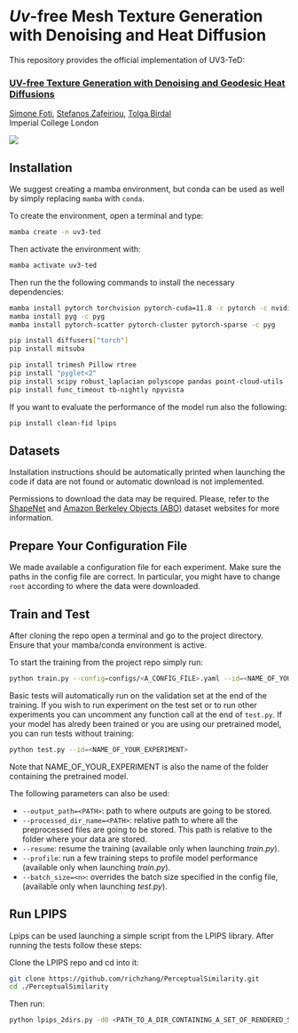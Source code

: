 # *Uv*-free Mesh Texture Generation with Denoising and Heat Diffusion

This repository provides the official implementation of UV3-TeD:

### [UV-free Texture Generation with Denoising and Geodesic Heat Diffusions](https://arxiv.org/abs/2408.16762)
[Simone Foti](https://www.simofoti.com/), [Stefanos Zafeiriou](https://scholar.google.com/citations?user=QKOH5iYAAAAJ&hl=en), [Tolga Birdal](http://tolgabirdal.github.io/)\
Imperial College London

![](https://youtu.be/003deH1D3pw)

## Installation

We suggest creating a mamba environment, but conda can be used as well by simply 
replacing `mamba` with `conda`.

To create the environment, open a terminal and type:
```bash
mamba create -n uv3-ted
```

Then activate the environment with:
```bash
mamba activate uv3-ted
```

Then run the the following commands to install the necessary dependencies:
```bash
mamba install pytorch torchvision pytorch-cuda=11.8 -c pytorch -c nvidia
mamba install pyg -c pyg
mamba install pytorch-scatter pytorch-cluster pytorch-sparse -c pyg

pip install diffusers["torch"]
pip install mitsuba

pip install trimesh Pillow rtree
pip install "pyglet<2"
pip install scipy robust_laplacian polyscope pandas point-cloud-utils
pip install func_timeout tb-nightly npyvista
```

If you want to evaluate the performance of the model run also the following:

```bash
pip install clean-fid lpips
```

## Datasets

Installation instructions should be automatically printed when launching the 
code if data are not found or automatic download is not implemented. 

Permissions to download the data may be required. Please, refer to the 
[ShapeNet](https://huggingface.co/datasets/ShapeNet/ShapeNetCore) and 
[Amazon Berkeley Objects (ABO)](https://amazon-berkeley-objects.s3.amazonaws.com/index.html#download) 
dataset websites for more information.

 
## Prepare Your Configuration File
 
We made available a configuration file for each experiment. Make sure 
the paths in the config file are correct. In particular, you might have to 
change `root` according to where the data were downloaded.
 

## Train and Test
 
After cloning the repo open a terminal and go to the project directory. 
Ensure that your mamba/conda environment is active.

To start the training from the project repo simply run:
```bash
python train.py --config=configs/<A_CONFIG_FILE>.yaml --id=<NAME_OF_YOUR_EXPERIMENT>
```

Basic tests will automatically run on the validation set at the end of the 
training. If you wish to run experiment on the test set or to run other 
experiments you can uncomment any function call 
at the end of `test.py`. If your model has alredy been trained or you are using 
our pretrained model, you can run tests without training:

```bash
python test.py --id=<NAME_OF_YOUR_EXPERIMENT>
```
Note that NAME_OF_YOUR_EXPERIMENT is also the name of the folder containing the
pretrained model.

The following parameters can also be used:
- `--output_path=<PATH>`: path to where outputs are going to be stored.
- `--processed_dir_name=<PATH>`: relative path to where all the preprocessed 
    files are going to be stored. This path is relative to the folder where your 
    data are stored. 
- `--resume`: resume the training (available only when launching *train.py*).
- `--profile`: run a few training steps to profile model performance
    (available only when launching *train.py*).
- `--batch_size=<n>`: overrides the batch size specified in the config file,
    (available only when launching *test.py*).

## Run LPIPS
Lpips can be used launching a simple script from the LPIPS library. 
After running the tests follow these steps:

Clone the LPIPS repo and cd into it:
```bash
git clone https://github.com/richzhang/PerceptualSimilarity.git
cd ./PerceptualSimilarity
```
Then run:
```bash
python lpips_2dirs.py -d0 <PATH_TO_A_DIR_CONTAINING_A_SET_OF_RENDERED_SHAPES> -d1 <PATH_TO_ANOTHER_DIR_CONTAINING_A_SET_OF_RENDERED_SHAPES> -o <PATH_TO_OUT_TXT_FILE> --use_gpu
```

